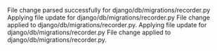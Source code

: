 File change parsed successfully for django/db/migrations/recorder.py
Applying file update for django/db/migrations/recorder.py
File change applied to django/db/migrations/recorder.py.
Applying file update for django/db/migrations/recorder.py
File change applied to django/db/migrations/recorder.py.
